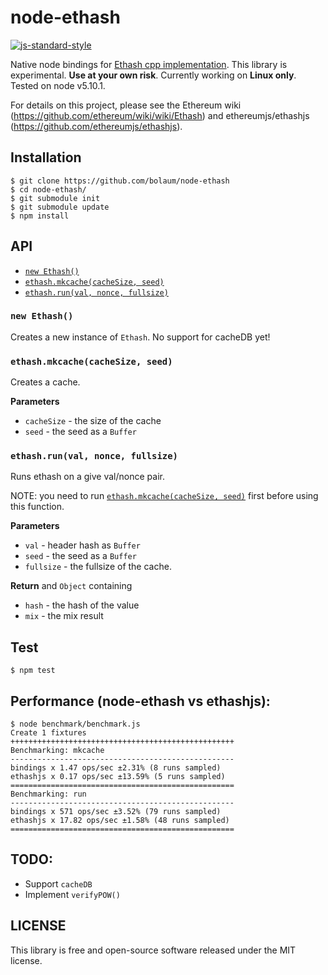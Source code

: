 # node-ethash

[![js-standard-style](https://cdn.rawgit.com/feross/standard/master/badge.svg)](https://github.com/feross/standard)

Native node bindings for [Ethash cpp implementation](https://github.com/ethereum/ethash).
This library is experimental. **Use at your own risk**.
Currently working on **Linux only**. Tested on node v5.10.1.

For details on this project, please see the Ethereum wiki (https://github.com/ethereum/wiki/wiki/Ethash)
and ethereumjs/ethashjs (https://github.com/ethereumjs/ethashjs).

## Installation

```
$ git clone https://github.com/bolaum/node-ethash
$ cd node-ethash/
$ git submodule init
$ git submodule update
$ npm install
```

## API

- [`new Ethash()`](#newethash)
- [`ethash.mkcache(cacheSize, seed)`](#ethashmkcachecachesize-seed)
- [`ethash.run(val, nonce, fullsize)`](#ethashrunval-nonce-fullsize)

### `new Ethash()`
Creates a new instance of `Ethash`. No support for cacheDB yet!

### `ethash.mkcache(cacheSize, seed)`
Creates a cache.

**Parameters**
- `cacheSize` - the size of the cache
- `seed` - the seed as a `Buffer`

### `ethash.run(val, nonce, fullsize)`
Runs ethash on a give val/nonce pair.

NOTE: you need to run [`ethash.mkcache(cacheSize, seed)`](#ethashmkcachecachesize-seed)
first before using this function.

**Parameters**
- `val` - header hash as `Buffer`
- `seed` - the seed as a `Buffer`
- `fullsize` - the fullsize of the cache.

**Return**
and `Object` containing
- `hash`  - the hash of the value
- `mix` - the mix result

## Test
`$ npm test`

## Performance (node-ethash vs ethashjs):
```
$ node benchmark/benchmark.js
Create 1 fixtures
++++++++++++++++++++++++++++++++++++++++++++++++++
Benchmarking: mkcache
--------------------------------------------------
bindings x 1.47 ops/sec ±2.31% (8 runs sampled)
ethashjs x 0.17 ops/sec ±13.59% (5 runs sampled)
==================================================
Benchmarking: run
--------------------------------------------------
bindings x 571 ops/sec ±3.52% (79 runs sampled)
ethashjs x 17.82 ops/sec ±1.58% (48 runs sampled)
==================================================
```

## TODO:
- Support `cacheDB`
- Implement `verifyPOW()`

## LICENSE

This library is free and open-source software released under the MIT license.
